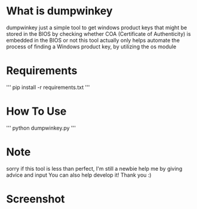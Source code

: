 # What is dumpwinkey

dumpwinkey just a simple tool to get windows product keys that might be stored in the BIOS
by checking whether COA (Certificate of Authenticity) is embedded in the BIOS or not
this tool actually only helps automate the process of finding a Windows product key, by utilizing the os module

# Requirements
'''
pip install -r requirements.txt
'''

# How To Use
'''
python dumpwinkey.py
'''

# Note
sorry if this tool is less than perfect, I'm still a newbie
help me by giving advice and input
You can also help develop it! Thank you :)

# Screenshot
